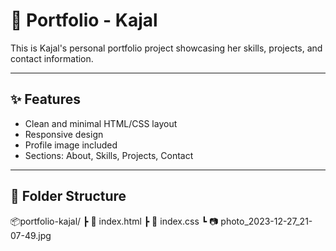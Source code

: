 # 🌟 Portfolio - Kajal

This is Kajal's personal portfolio project showcasing her skills, projects, and contact information.

---

## ✨ Features

- Clean and minimal HTML/CSS layout
- Responsive design
- Profile image included
- Sections: About, Skills, Projects, Contact

---

## 📁 Folder Structure
📦portfolio-kajal/
 ┣ 📜 index.html
 ┣ 📜 index.css
 ┗ 📷 photo_2023-12-27_21-07-49.jpg


